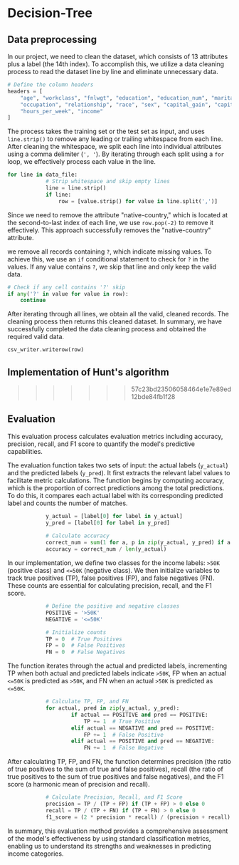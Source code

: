 # Decision-Tree

## Data preprocessing

In our project, we need to clean the dataset, which consists of 13 attributes plus a label (the 14th index). To accomplish this, we utilize a data cleaning process to read the dataset line by line and eliminate unnecessary data.

```python
# Define the column headers
headers = [
    "age", "workclass", "fnlwgt", "education", "education_num", "marital_status",
    "occupation", "relationship", "race", "sex", "capital_gain", "capital_loss",
    "hours_per_week", "income"
]
```

The process takes the training set or the test set as input, and uses `line.strip()` to remove any leading or trailing whitespace from each line. After cleaning the whitespace, we split each line into individual attributes using a comma delimiter (`', '`). By iterating through each split using a `for` loop, we effectively process each value in the line.

```python
for line in data_file:
            # Strip whitespace and skip empty lines
            line = line.strip()
            if line:
                row = [value.strip() for value in line.split(',')]
```

Since we need to remove the attribute "native-country," which is located at the second-to-last index of each line, we use `row.pop(-2)` to remove it effectively. This approach successfully removes the "native-country" attribute.

&#x20;we remove all records containing `?`, which indicate missing values. To achieve this, we use an `if` conditional statement to check for `?` in the values. If any value contains `?`, we skip that line and only keep the valid data.

```python
# Check if any cell contains '?' skip
if any('?' in value for value in row):
    continue
```

After iterating through all lines, we obtain all the valid, cleaned records. The cleaning process then returns this cleaned dataset. In summary, we have successfully completed the data cleaning process and obtained the required valid data.

```python
csv_writer.writerow(row)
```



## Implementation of Hunt's algorithm
>>>>>>> 57c23bd23506058464e1e7e89ed12bde84fb1f28









## Evaluation

This evaluation process calculates evaluation metrics including accuracy, precision, recall, and F1 score to quantify the model's predictive capabilities.

The evaluation function takes two sets of input: the actual labels (`y_actual`) and the predicted labels (`y_pred`). It first extracts the relevant label values to facilitate metric calculations. The function begins by computing accuracy, which is the proportion of correct predictions among the total predictions. To do this, it compares each actual label with its corresponding predicted label and counts the number of matches.

```python
			y_actual = [label[0] for label in y_actual]
            y_pred = [label[0] for label in y_pred]
            
            # Calculate accuracy
            correct_num = sum(1 for a, p in zip(y_actual, y_pred) if a == p)
            accuracy = correct_num / len(y_actual)
```

In our implementation, we define two classes for the income labels: `>50K` (positive class) and `<=50K` (negative class). We then initialize variables to track true positives (TP), false positives (FP), and false negatives (FN). These counts are essential for calculating precision, recall, and the F1 score.

```python
            # Define the positive and negative classes
            POSITIVE = '>50K'
            NEGATIVE = '<=50K'

            # Initialize counts
            TP = 0  # True Positives
            FP = 0  # False Positives
            FN = 0  # False Negatives
```

The function iterates through the actual and predicted labels, incrementing TP when both actual and predicted labels indicate `>50K`, FP when an actual `<=50K` is predicted as `>50K`, and FN when an actual `>50K` is predicted as `<=50K`.

```python
            # Calculate TP, FP, and FN
            for actual, pred in zip(y_actual, y_pred):
                    if actual == POSITIVE and pred == POSITIVE:
                        TP += 1  # True Positive
                    elif actual == NEGATIVE and pred == POSITIVE:
                        FP += 1  # False Positive
                    elif actual == POSITIVE and pred == NEGATIVE:
                        FN += 1  # False Negative
```

After calculating TP, FP, and FN, the function determines precision (the ratio of true positives to the sum of true and false positives), recall (the ratio of true positives to the sum of true positives and false negatives), and the F1 score (a harmonic mean of precision and recall). 

```python
            # Calculate Precision, Recall, and F1 Score
            precision = TP / (TP + FP) if (TP + FP) > 0 else 0
            recall = TP / (TP + FN) if (TP + FN) > 0 else 0
            f1_score = (2 * precision * recall) / (precision + recall) if (precision + recall) > 0 else 0
```

In summary, this evaluation method provides a comprehensive assessment of the model's effectiveness by using standard classification metrics, enabling us to understand its strengths and weaknesses in predicting income categories.







